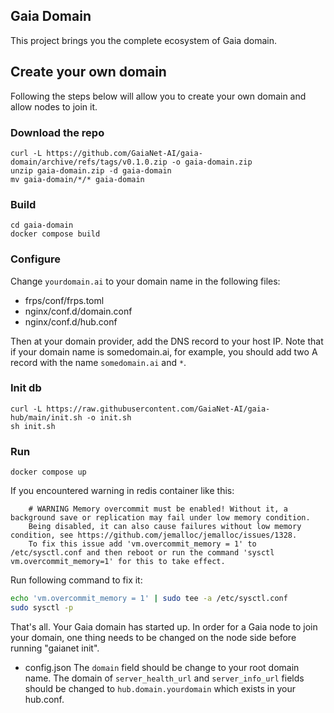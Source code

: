## Gaia Domain
This project brings you the complete ecosystem of Gaia domain.

## Create your own domain
Following the steps below will allow you to create your own domain and allow nodes to join it.

### Download the repo
```shell
curl -L https://github.com/GaiaNet-AI/gaia-domain/archive/refs/tags/v0.1.0.zip -o gaia-domain.zip
unzip gaia-domain.zip -d gaia-domain
mv gaia-domain/*/* gaia-domain
```

### Build
```shell
cd gaia-domain
docker compose build
```

### Configure
Change `yourdomain.ai` to your domain name in the following files:
- frps/conf/frps.toml
- nginx/conf.d/domain.conf
- nginx/conf.d/hub.conf

Then at your domain provider, add the DNS record to your host IP.
Note that if your domain name is somedomain.ai, for example, you should add two A record with the name `somedomain.ai` and `*`. 

### Init db
```shell
curl -L https://raw.githubusercontent.com/GaiaNet-AI/gaia-hub/main/init.sh -o init.sh
sh init.sh
```

### Run
```shell
docker compose up
```

If you encountered warning in redis container like this:
```
	# WARNING Memory overcommit must be enabled! Without it, a background save or replication may fail under low memory condition.
	Being disabled, it can also cause failures without low memory condition, see https://github.com/jemalloc/jemalloc/issues/1328.
	To fix this issue add 'vm.overcommit_memory = 1' to /etc/sysctl.conf and then reboot or run the command 'sysctl vm.overcommit_memory=1' for this to take effect.
```
Run following command to fix it:
```bash
echo 'vm.overcommit_memory = 1' | sudo tee -a /etc/sysctl.conf
sudo sysctl -p
```

That's all. Your Gaia domain has started up.
In order for a Gaia node to join your domain, one thing needs to be changed on the node side before running "gaianet init".

- config.json
	The `domain` field should be change to your root domain name.
	The domain of `server_health_url` and `server_info_url` fields should be changed to `hub.domain.yourdomain` which exists in your hub.conf.